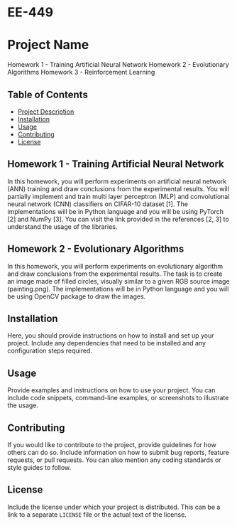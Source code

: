 # EE-449
# Project Name

Homework 1 - Training Artificial Neural Network
Homework 2 - Evolutionary Algorithms
Homework 3 - Reinforcement Learning

## Table of Contents

- [Project Description](#project-description)
- [Installation](#installation)
- [Usage](#usage)
- [Contributing](#contributing)
- [License](#license)

## Homework 1 - Training Artificial Neural Network

In this homework, you will perform experiments on artificial neural network (ANN) training and draw
conclusions from the experimental results. You will partially implement and train multi layer perceptron
(MLP) and convolutional neural network (CNN) classifiers on CIFAR-10 dataset [1]. The implementations will be in Python language and you will be using PyTorch [2] and NumPy [3]. You can visit the
link provided in the references [2, 3] to understand the usage of the libraries.

## Homework 2 - Evolutionary Algorithms
In this homework, you will perform experiments on evolutionary algorithm and draw conclusions from
the experimental results. The task is to create an image made of filled circles, visually similar to a given
RGB source image (painting.png).
The implementations will be in Python language and you will be using OpenCV package to draw the
images. 

## Installation

Here, you should provide instructions on how to install and set up your project. Include any dependencies that need to be installed and any configuration steps required.

## Usage

Provide examples and instructions on how to use your project. You can include code snippets, command-line examples, or screenshots to illustrate the usage.

## Contributing

If you would like to contribute to the project, provide guidelines for how others can do so. Include information on how to submit bug reports, feature requests, or pull requests. You can also mention any coding standards or style guides to follow.

## License

Include the license under which your project is distributed. This can be a link to a separate `LICENSE` file or the actual text of the license.

